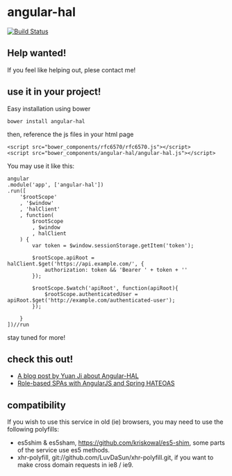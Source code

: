 # angular-hal

[![Build Status](https://travis-ci.org/LuvDaSun/angular-hal.svg)](https://travis-ci.org/LuvDaSun/angular-hal)


## Help wanted!

If you feel like helping out, plese contact me!


## use it in your project!

Easy installation using bower

	bower install angular-hal


then, reference the js files in your html page

	<script src="bower_components/rfc6570/rfc6570.js"></script>
	<script src="bower_components/angular-hal/angular-hal.js"></script>


You may use it like this:

	angular
	.module('app', ['angular-hal'])
	.run([
		'$rootScope'
		, '$window'
		, 'halClient'
		, function(
			$rootScope
			, $window
			, halClient
		) {
			var token = $window.sessionStorage.getItem('token');

			$rootScope.apiRoot = halClient.$get('https://api.example.com/', {
				authorization: token && 'Bearer ' + token + ''
			});

			$rootScope.$watch('apiRoot', function(apiRoot){
				$rootScope.authenticatedUser = apiRoot.$get('http://example.com/authenticated-user');
			});

		}
	])//run

stay tuned for more!



## check this out!
- [A blog post by Yuan Ji about Angular-HAL](https://www.jiwhiz.com/post/2014/4/Consume_RESTful_API_With_Angular_HAL)
- [Role-based SPAs with AngularJS and Spring HATEOAS](https://paulcwarren.wordpress.com/2015/04/03/role-based-spas-with-angularjs-and-spring-hateoas/)

## compatibility

If you wish to use this service in old (ie) browsers, you may need to use the following polyfills:
- es5shim & es5sham, https://github.com/kriskowal/es5-shim, some parts of the service use es5 methods.
- xhr-polyfill, git://github.com/LuvDaSun/xhr-polyfill.git, if you want to make cross domain requests in ie8 / ie9.

